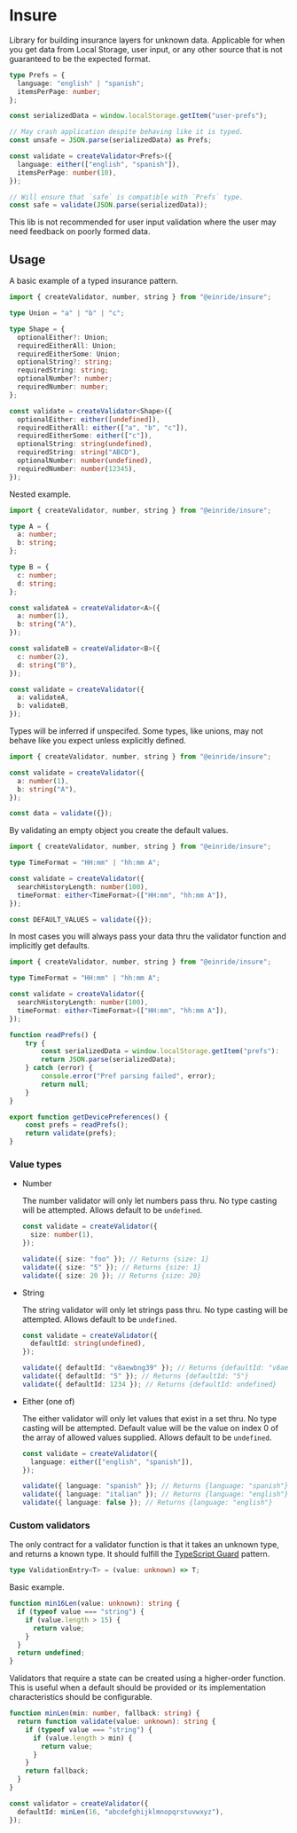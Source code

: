 # Insure

Library for building insurance layers for unknown data. Applicable for when you get data from Local Storage, user input, or any other source that is not guaranteed to be the expected format.

```ts
type Prefs = {
  language: "english" | "spanish";
  itemsPerPage: number;
};

const serializedData = window.localStorage.getItem("user-prefs");

// May crash application despite behaving like it is typed.
const unsafe = JSON.parse(serializedData) as Prefs;

const validate = createValidator<Prefs>({
  language: either(["english", "spanish"]),
  itemsPerPage: number(10),
});

// Will ensure that `safe` is compatible with `Prefs` type.
const safe = validate(JSON.parse(serializedData));
```

This lib is not recommended for user input validation where the user may need feedback on poorly formed data.

## Usage

A basic example of a typed insurance pattern.

```ts
import { createValidator, number, string } from "@einride/insure";

type Union = "a" | "b" | "c";

type Shape = {
  optionalEither?: Union;
  requiredEitherAll: Union;
  requiredEitherSome: Union;
  optionalString?: string;
  requiredString: string;
  optionalNumber?: number;
  requiredNumber: number;
};

const validate = createValidator<Shape>({
  optionalEither: either([undefined]),
  requiredEitherAll: either(["a", "b", "c"]),
  requiredEitherSome: either(["c"]),
  optionalString: string(undefined),
  requiredString: string("ABCD"),
  optionalNumber: number(undefined),
  requiredNumber: number(12345),
});
```

Nested example.

```ts
import { createValidator, number, string } from "@einride/insure";

type A = {
  a: number;
  b: string;
};

type B = {
  c: number;
  d: string;
};

const validateA = createValidator<A>({
  a: number(1),
  b: string("A"),
});

const validateB = createValidator<B>({
  c: number(2),
  d: string("B"),
});

const validate = createValidator({
  a: validateA,
  b: validateB,
});
```

Types will be inferred if unspecifed. Some types, like unions, may not behave like you expect unless explicitly defined.

```ts
import { createValidator, number, string } from "@einride/insure";

const validate = createValidator({
  a: number(1),
  b: string("A"),
});

const data = validate({});
```

By validating an empty object you create the default values.

```ts
import { createValidator, number, string } from "@einride/insure";

type TimeFormat = "HH:mm" | "hh:mm A";

const validate = createValidator({
  searchHistoryLength: number(100),
  timeFormat: either<TimeFormat>(["HH:mm", "hh:mm A"]),
});

const DEFAULT_VALUES = validate({});
```

In most cases you will always pass your data thru the validator function and implicitly get defaults.

```ts
import { createValidator, number, string } from "@einride/insure";

type TimeFormat = "HH:mm" | "hh:mm A";

const validate = createValidator({
  searchHistoryLength: number(100),
  timeFormat: either<TimeFormat>(["HH:mm", "hh:mm A"]),
});

function readPrefs() {
    try {
        const serializedData = window.localStorage.getItem("prefs"):
        return JSON.parse(serializedData);
    } catch (error) {
        console.error("Pref parsing failed", error);
        return null;
    }
}

export function getDevicePreferences() {
    const prefs = readPrefs();
    return validate(prefs);
}
```

### Value types

- Number

  The number validator will only let numbers pass thru.
  No type casting will be attempted.
  Allows default to be `undefined`.

  ```ts
  const validate = createValidator({
    size: number(1),
  });

  validate({ size: "foo" }); // Returns {size: 1}
  validate({ size: "5" }); // Returns {size: 1}
  validate({ size: 20 }); // Returns {size: 20}
  ```

- String

  The string validator will only let strings pass thru.
  No type casting will be attempted.
  Allows default to be `undefined`.

  ```ts
  const validate = createValidator({
    defaultId: string(undefined),
  });

  validate({ defaultId: "v8aewbng39" }); // Returns {defaultId: "v8aewbng39"}
  validate({ defaultId: "5" }); // Returns {defaultId: "5"}
  validate({ defaultId: 1234 }); // Returns {defaultId: undefined}
  ```

- Either (one of)

  The either validator will only let values that exist in a set thru.
  No type casting will be attempted.
  Default value will be the value on index 0 of the array of allowed values supplied.
  Allows default to be `undefined`.

  ```ts
  const validate = createValidator({
    language: either(["english", "spanish"]),
  });

  validate({ language: "spanish" }); // Returns {language: "spanish"}
  validate({ language: "italian" }); // Returns {language: "english"}
  validate({ language: false }); // Returns {language: "english"}
  ```

### Custom validators

The only contract for a validator function is that it takes an unknown type, and returns a known type. It should fulfill the [TypeScript Guard](https://www.typescriptlang.org/docs/handbook/advanced-types.html#type-guards-and-differentiating-types) pattern.

```ts
type ValidationEntry<T> = (value: unknown) => T;
```

Basic example.

```ts
function min16Len(value: unknown): string {
  if (typeof value === "string") {
    if (value.length > 15) {
      return value;
    }
  }
  return undefined;
}
```

Validators that require a state can be created using a higher-order function. This is useful when a default should be provided or its implementation characteristics should be configurable.

```ts
function minLen(min: number, fallback: string) {
  return function validate(value: unknown): string {
    if (typeof value === "string") {
      if (value.length > min) {
        return value;
      }
    }
    return fallback;
  }
}

const validator = createValidator({
  defaultId: minLen(16, "abcdefghijklmnopqrstuvwxyz"),
});
```
